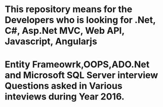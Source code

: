 # This repository means for the Developers who is looking for .Net, C#, Asp.Net MVC, Web API, Javascript, Angularjs
# Entity Frameowrk,OOPS,ADO.Net and Microsoft SQL Server interview Questions asked in Various inteviews during Year 2016.
